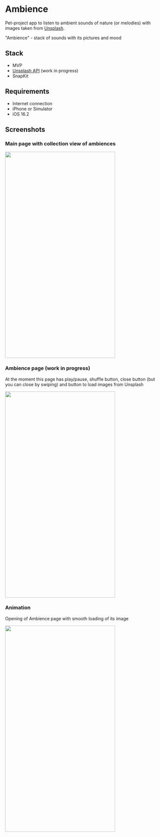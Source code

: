 # Ambience
Pet-project app to listen to ambient sounds of nature (or melodies) with images taken from [Unsplash](https://unsplash.com).

"Ambience" - stack of sounds with its pictures and mood 

## Stack
- MVP
- [Unsplash API](https://unsplash.com/developers) (work in progress)
- SnapKit

## Requirements
- Internet connection
- iPhone or Simulator
- iOS 16.2

## Screenshots
### Main page with collection view of ambiences
<img src="https://user-images.githubusercontent.com/56929597/244808572-9d29ffa8-90b8-4f28-a813-65357a291c3f.png" 
     width="356" height="665">

### Ambience page (work in progress)
At the moment this page has play/pause, shuffle button, close button (but you can close by swiping) and button to load images from Unsplash

<img src="https://github.com/kovs705/Ambience/assets/56929597/9dfa46f6-14f7-4e30-8e05-9dc4fd9b6694" 
     width="356" height="665">
     
### Animation
Opening of Ambience page with smooth loading of its image
<div style="text-align:leading"><img src="https://user-images.githubusercontent.com/56929597/244812377-3aaf7033-8890-48fc-bc1c-c4d590717f90.gif" 
     width="356" height="665"></div>
